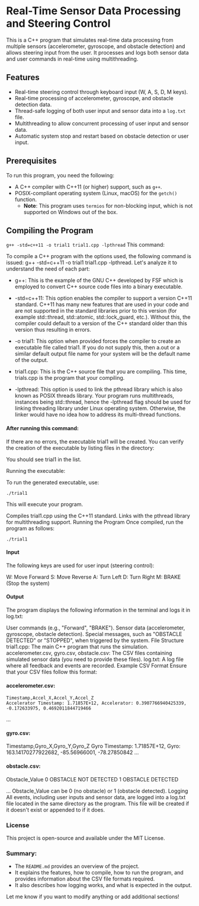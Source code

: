 # Real-Time Sensor Data Processing and Steering Control

This is a C++ program that simulates real-time data processing from multiple sensors (accelerometer, gyroscope, and obstacle detection) and allows steering input from the user. It processes and logs both sensor data and user commands in real-time using multithreading.

## Features
- Real-time steering control through keyboard input (W, A, S, D, M keys).
- Real-time processing of accelerometer, gyroscope, and obstacle detection data.
- Thread-safe logging of both user input and sensor data into a `log.txt` file.
- Multithreading to allow concurrent processing of user input and sensor data.
- Automatic system stop and restart based on obstacle detection or user input.

## Prerequisites
To run this program, you need the following:
- A C++ compiler with C++11 (or higher) support, such as `g++`.
- POSIX-compliant operating system (Linux, macOS) for the `getch()` function.
  - **Note**: This program uses `termios` for non-blocking input, which is not supported on Windows out of the box.

## Compiling the Program


`g++ -std=c++11 -o trial1 trial1.cpp -lpthread`
This command:

To compile a C++ program with the options used, the following command is issued: g++ -std=c++11 -o trial1 trial1.cpp -lpthread. Let's analyze it to understand the need of each part:

* g++: This is the example of the GNU C++ developed by FSF which is employed to convert C++ source code files into a binary executable.

* -std=c++11: This option enables the compiler to support a version C++11 standard. C++11 has many new features that are used in your code and are not supported in the standard libraries prior to this version (for example std::thread, std::atomic, std::lock_guard, etc.). Without this, the compiler could default to a version of the C++ standard older than this version thus resulting in errors.

* -o trial1: This option when provided forces the compiler to create an executable file called trial1. If you do not supply this, then a.out or a similar default output file name for your system will be the default name of the output.

* trial1.cpp: This is the C++ source file that you are compiling. This time, trials.cpp is the program that your compiling.

* -lpthread: This option is used to link the pthread library which is also known as POSIX threads library. Your program runs multithreads, instances being std::thread, hence the -lpthread flag should be used for linking threading library under Linux operating system. Otherwise, the linker would have no idea how to address its multi-thread functions.

#### After running this command:
If there are no errors, the executable trial1 will be created.
You can verify the creation of the executable by listing files in the directory:


You should see trial1 in the list.

Running the executable:

To run the generated executable, use:


    ./trial1
    
This will execute your program.

Compiles trial1.cpp using the C++11 standard.
Links with the pthread library for multithreading support.
Running the Program
Once compiled, run the program as follows:


    ./trial1
  
#### Input
The following keys are used for user input (steering control):

  W: Move Forward
  S: Move Reverse
  A: Turn Left
  D: Turn Right
  M: BRAKE (Stop the system)
  
#### Output
The program displays the following information in the terminal and logs it in log.txt:

User commands (e.g., "Forward", "BRAKE").
Sensor data (accelerometer, gyroscope, obstacle detection).
Special messages, such as "OBSTACLE DETECTED" or "STOPPED", when triggered by the system.
File Structure
trial1.cpp: The main C++ program that runs the simulation.
accelerometer.csv, gyro.csv, obstacle.csv: The CSV files containing simulated sensor data (you need to provide these files).
log.txt: A log file where all feedback and events are recorded.
Example CSV Format
Ensure that your CSV files follow this format:

#### accelerometer.csv:

    Timestamp,Accel_X,Accel_Y,Accel_Z
    Accelerator Timestamp: 1.71857E+12, Accelerator: 0.3907766940425339, -0.172633975, 0.4692011844719466
...

#### gyro.csv:

  Timestamp,Gyro_X,Gyro_Y,Gyro_Z
  Gyro Timestamp: 1.71857E+12, Gyro: 163.14170277922682, -85.56966001, -78.27850842
...

#### obstacle.csv:

  Obstacle_Value
  0 OBSTACLE NOT DETECTED
  1 OBSTACLE DETECTED

...
Obstacle_Value can be 0 (no obstacle) or 1 (obstacle detected).
Logging
All events, including user inputs and sensor data, are logged into a log.txt file located in the same directory as the program. This file will be created if it doesn't exist or appended to if it does.

### License
This project is open-source and available under the MIT License.



### Summary:
- The `README.md` provides an overview of the project.
- It explains the features, how to compile, how to run the program, and provides information about the CSV file formats required.
- It also describes how logging works, and what is expected in the output.

Let me know if you want to modify anything or add additional sections!
